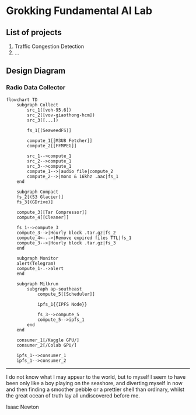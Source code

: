 # Grokking Fundamental AI Lab

## List of projects

1. Traffic Congestion Detection
2. ...

## Design Diagram
### Radio Data Collector

```mermaid
flowchart TD
    subgraph Collect
        src_1([voh-95.6])
        src_2([vov-giaothong-hcm])
        src_3([...])

        fs_1[(SeaweedFS)]

        compute_1[[M3U8 Fetcher]]
        compute_2[[FFMPEG]]

        src_1-->compute_1
        src_2-->compute_1
        src_3-->compute_1
        compute_1-->|audio file|compute_2
        compute_2-->|mono & 16khz .aac|fs_1
    end

    subgraph Compact
    fs_2[(S3 Glacier)]
    fs_3[(GDrive)]

    compute_3[[Tar Compressor]]
    compute_4[[Cleaner]]

    fs_1-->compute_3
    compute_3-->|Hourly block .tar.gz|fs_2
    compute_4<-.->|Remove expired files TTL|fs_1
    compute_3-->|Hourly block .tar.gz|fs_3
    end

    subgraph Monitor
    alert(Telegram)
    compute_1-.->alert
    end

    subgraph Milkrun
        subgraph ap-southeast
            compute_5[[Scheduler]]

            ipfs_1{{IPFS Node}}

            fs_3-->compute_5
            compute_5-->ipfs_1
        end
    end

    consumer_1[/Kaggle GPU/]
    consumer_2[/Colab GPU/]

    ipfs_1-->consumer_1
    ipfs_1-->consumer_2
```

---

I do not know what I may appear to the world, but to myself I seem to have been only like a boy playing on the seashore, and diverting myself in now and then finding a smoother pebble or a prettier shell than ordinary, whilst the great ocean of truth lay all undiscovered before me.

Isaac Newton
